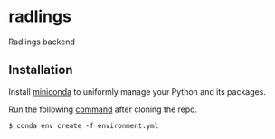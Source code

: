 # radlings
Radlings backend

## Installation

Install [miniconda](https://docs.conda.io/projects/conda/en/latest/glossary.html#miniconda-glossary) to uniformly manage your Python and its packages.

Run the following [command](https://docs.conda.io/projects/conda/en/4.6.0/_downloads/52a95608c49671267e40c689e0bc00ca/conda-cheatsheet.pdf) after cloning the repo.

```
$ conda env create -f environment.yml
```
